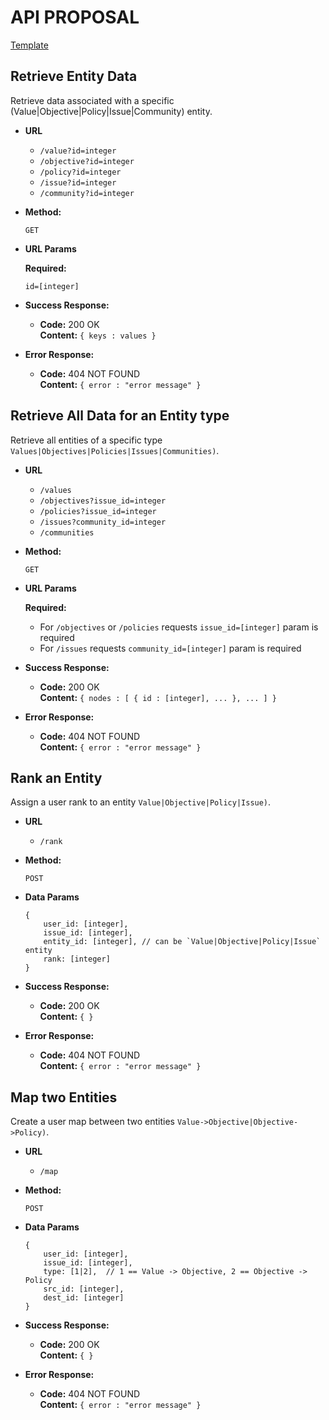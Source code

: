# API PROPOSAL

[Template](https://gist.github.com/iros/3426278)




**Retrieve Entity Data**
----
  Retrieve data associated with a specific (Value|Objective|Policy|Issue|Community) entity.
  
* **URL**

  + `/value?id=integer`
  + `/objective?id=integer`
  + `/policy?id=integer`
  + `/issue?id=integer`
  + `/community?id=integer`

* **Method:**
  
  `GET`
  
*  **URL Params**

   **Required:**
 
   `id=[integer]`

* **Success Response:**

  * **Code:** 200 OK <br />
    **Content:** `{ keys : values }`
 
* **Error Response:**

  * **Code:** 404 NOT FOUND <br />
    **Content:** `{ error : "error message" }`




**Retrieve All Data for an Entity type**
----
  Retrieve all entities of a specific type
  `Values|Objectives|Policies|Issues|Communities)`.
  
* **URL**

  + `/values`
  + `/objectives?issue_id=integer`
  + `/policies?issue_id=integer`
  + `/issues?community_id=integer`
  + `/communities`

* **Method:**
  
  `GET`
  
*  **URL Params**

   **Required:**
    + For `/objectives` or `/policies` requests `issue_id=[integer]` param is required
    + For `/issues` requests `community_id=[integer]` param is required

* **Success Response:**

  * **Code:** 200 OK <br />
    **Content:** `{ nodes : [ { id : [integer], ... }, ... ] }`
 
* **Error Response:**

  * **Code:** 404 NOT FOUND <br />
    **Content:** `{ error : "error message" }`
    



**Rank an Entity**
----
  Assign a user rank to an entity `Value|Objective|Policy|Issue)`.
  
* **URL**

  + `/rank`

* **Method:**
  
  `POST`
  
* **Data Params**

  ```
  {
      user_id: [integer],
      issue_id: [integer],
      entity_id: [integer], // can be `Value|Objective|Policy|Issue` entity
      rank: [integer]
  }
  ```
  
* **Success Response:**

  * **Code:** 200 OK <br />
    **Content:** `{ }`
 
* **Error Response:**

  * **Code:** 404 NOT FOUND <br />
    **Content:** `{ error : "error message" }`




**Map two Entities**
----
  Create a user map between two entities `Value->Objective|Objective->Policy)`.
  
* **URL**

  + `/map`

* **Method:**
  
  `POST`
  
* **Data Params**

  ```
  {
      user_id: [integer],
      issue_id: [integer],
      type: [1|2],  // 1 == Value -> Objective, 2 == Objective -> Policy
      src_id: [integer],
      dest_id: [integer]
  }
  ```
  
* **Success Response:**

  * **Code:** 200 OK <br />
    **Content:** `{ }`
 
* **Error Response:**

  * **Code:** 404 NOT FOUND <br />
    **Content:** `{ error : "error message" }`




